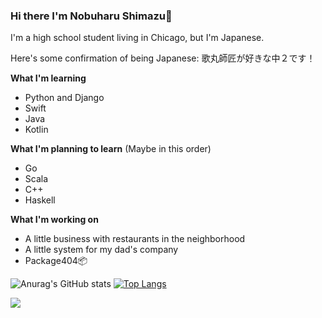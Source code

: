 ### Hi there I'm Nobuharu Shimazu👋

I'm a high school student living in Chicago, but I'm Japanese.

Here's some confirmation of being Japanese: 歌丸師匠が好きな中２です！

**What I'm learning**
 - Python and Django
 - Swift
 - Java
 - Kotlin

**What I'm planning to learn** (Maybe in this order)
 - Go
 - Scala
 - C++
 - Haskell

**What I'm working on**
 - A little business with restaurants in the neighborhood
 - A little system for my dad's company
 - Package404📦


![Anurag's GitHub stats](https://github-readme-stats.vercel.app/api?username=bichanna)
[![Top Langs](https://github-readme-stats.vercel.app/api/top-langs/?username=bichanna&layout=compact)](https://github.com/anuraghazra/github-readme-stats)



![](https://komarev.com/ghpvc/?username=bichanna)
